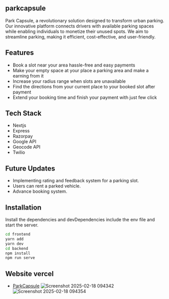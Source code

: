 ## parkcapsule
Park Capsule, a revolutionary solution designed to transform urban parking. Our innovative platform connects drivers with available parking spaces while enabling individuals to monetize their unused spots. We aim to streamline parking, making it efficient, cost-effective, and user-friendly.

## Features
- Book a slot near your area hassle-free and easy payments
- Make your empty space at your place a parking area and make a earning from it
- Increase your radius range when slots are unavailable
- Find the directions from your current place to your booked slot after payment
- Extend your booking time and finish your payment with just few click

## Tech Stack
- Nextjs
- Express
- Razorpay
- Google API
- Geocode API
- Twilio

## Future Updates
- Implementing rating and feedback system for a parking slot.
- Users can rent a parked vehicle.
- Advance booking system.

## Installation
Install the dependencies and devDependencies include the env file and start the server.
```sh
cd frontend
yarn add
yarn dev
cd backend
npm install
npm run serve
```

## Website vercel
- [ParkCapsule](park-capsule-new.vercel.app/)
![Screenshot 2025-02-18 094342](https://github.com/user-attachments/assets/9faddf8c-3680-4955-8f95-6026075511f2)
![Screenshot 2025-02-18 094354](https://github.com/user-attachments/assets/416c98d1-bf19-4f8f-93cd-3eacd709afbd)
